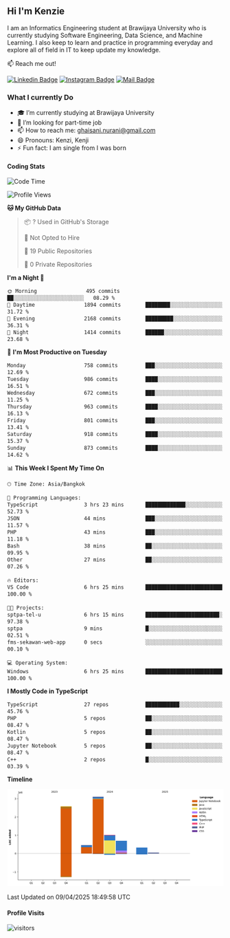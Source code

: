 ## Hi I'm Kenzie


I am an Informatics Engineering student at Brawijaya University who is currently studying Software Engineering, Data Science, and Machine Learning. I also keep to learn and practice in programming everyday and explore all of field in IT to keep update my knowledge.

:mailbox: Reach me out!

[![Linkedin Badge](https://img.shields.io/badge/-Kenzie_Taqiyassar-0e76a8?style=flat&labelColor=0e76a8&logo=linkedin&logoColor=white)](https://www.linkedin.com/in/kenzie-taqiyassar-37458b1aa/) 
[![Instagram Badge](https://img.shields.io/badge/-@__kenziehh_-e84393?style=flat&labelColor=e84393&logo=instagram&logoColor=white)](https://www.instagram.com/_kenziehh/) 
[![Mail Badge](https://img.shields.io/badge/-ghaisani.nurani-c0392b?style=flat&labelColor=c0392b&logo=gmail&logoColor=white)](mailto:ghaisani.nurani@gmail.com)

### What I currently Do

- 🎓 I’m currently studying at Brawijaya University
- 💼 I’m looking for part-time job
- 📫 How to reach me: ghaisani.nurani@gmail.com
- 😄 Pronouns: Kenzi, Kenji
- ⚡ Fun fact: I am single from I was born

#### Coding Stats
<!--START_SECTION:waka-->
![Code Time](http://img.shields.io/badge/Code%20Time-1%2C170%20hrs%2018%20mins-blue)

![Profile Views](http://img.shields.io/badge/Profile%20Views-1-blue)

**🐱 My GitHub Data** 

> 📦 ? Used in GitHub's Storage 
 > 
> 🚫 Not Opted to Hire
 > 
> 📜 19 Public Repositories 
 > 
> 🔑 0 Private Repositories 
 > 
**I'm a Night 🦉** 

```text
🌞 Morning                495 commits         ██░░░░░░░░░░░░░░░░░░░░░░░   08.29 % 
🌆 Daytime                1894 commits        ████████░░░░░░░░░░░░░░░░░   31.72 % 
🌃 Evening                2168 commits        █████████░░░░░░░░░░░░░░░░   36.31 % 
🌙 Night                  1414 commits        ██████░░░░░░░░░░░░░░░░░░░   23.68 % 
```
📅 **I'm Most Productive on Tuesday** 

```text
Monday                   758 commits         ███░░░░░░░░░░░░░░░░░░░░░░   12.69 % 
Tuesday                  986 commits         ████░░░░░░░░░░░░░░░░░░░░░   16.51 % 
Wednesday                672 commits         ███░░░░░░░░░░░░░░░░░░░░░░   11.25 % 
Thursday                 963 commits         ████░░░░░░░░░░░░░░░░░░░░░   16.13 % 
Friday                   801 commits         ███░░░░░░░░░░░░░░░░░░░░░░   13.41 % 
Saturday                 918 commits         ████░░░░░░░░░░░░░░░░░░░░░   15.37 % 
Sunday                   873 commits         ████░░░░░░░░░░░░░░░░░░░░░   14.62 % 
```


📊 **This Week I Spent My Time On** 

```text
🕑︎ Time Zone: Asia/Bangkok

💬 Programming Languages: 
TypeScript               3 hrs 23 mins       █████████████░░░░░░░░░░░░   52.73 % 
JSON                     44 mins             ███░░░░░░░░░░░░░░░░░░░░░░   11.57 % 
PHP                      43 mins             ███░░░░░░░░░░░░░░░░░░░░░░   11.18 % 
Bash                     38 mins             ██░░░░░░░░░░░░░░░░░░░░░░░   09.95 % 
Other                    27 mins             ██░░░░░░░░░░░░░░░░░░░░░░░   07.26 % 

🔥 Editors: 
VS Code                  6 hrs 25 mins       █████████████████████████   100.00 % 

🐱‍💻 Projects: 
sptpa-tel-u              6 hrs 15 mins       ████████████████████████░   97.38 % 
sptpa                    9 mins              █░░░░░░░░░░░░░░░░░░░░░░░░   02.51 % 
fms-sekawan-web-app      0 secs              ░░░░░░░░░░░░░░░░░░░░░░░░░   00.10 % 

💻 Operating System: 
Windows                  6 hrs 25 mins       █████████████████████████   100.00 % 
```

**I Mostly Code in TypeScript** 

```text
TypeScript               27 repos            ███████████░░░░░░░░░░░░░░   45.76 % 
PHP                      5 repos             ██░░░░░░░░░░░░░░░░░░░░░░░   08.47 % 
Kotlin                   5 repos             ██░░░░░░░░░░░░░░░░░░░░░░░   08.47 % 
Jupyter Notebook         5 repos             ██░░░░░░░░░░░░░░░░░░░░░░░   08.47 % 
C++                      2 repos             █░░░░░░░░░░░░░░░░░░░░░░░░   03.39 % 
```



**Timeline**

![Lines of Code chart](https://raw.githubusercontent.com/kenziehh/kenziehh/master/assets/bar_graph.png)


 Last Updated on 09/04/2025 18:49:58 UTC
<!--END_SECTION:waka-->


#### Profile Visits

![visitors](https://visitor-badge.glitch.me/badge?page_id=kenziehh.kenziehh)





